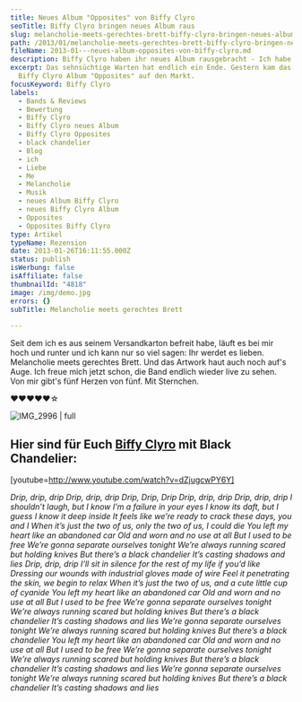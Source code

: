 ```yaml
---
title: Neues Album "Opposites" von Biffy Clyro
seoTitle: Biffy Clyro bringen neues Album raus
slug: melancholie-meets-gerechtes-brett-biffy-clyro-bringen-neues-album-auf-den-markt
path: /2013/01/melancholie-meets-gerechtes-brett-biffy-clyro-bringen-neues-album-auf-den-markt/
fileName: 2013-01---neues-album-opposites-von-biffy-clyro.md
description: Biffy Clyro haben ihr neues Album rausgebracht - Ich habe schon mal reingehört
excerpt: Das sehnsüchtige Warten hat endlich ein Ende. Gestern kam das neue
  Biffy Clyro Album "Opposites" auf den Markt.
focusKeyword: Biffy Clyro
labels:
  - Bands & Reviews
  - Bewertung
  - Biffy Clyro
  - Biffy Clyro neues Album
  - Biffy Clyro Opposites
  - black chandelier
  - Blog
  - ich
  - Liebe
  - Me
  - Melancholie
  - Musik
  - neues Album Biffy Clyro
  - neues Biffy Clyro Album
  - Opposites
  - Opposites Biffy Clyro
type: Artikel
typeName: Rezension
date: 2013-01-26T16:11:55.000Z
status: publish
isWerbung: false
isAffiliate: false
thumbnailId: "4818"
image: /img/demo.jpg
errors: {}
subTitle: Melancholie meets gerechtes Brett
  
---
```


Seit dem ich es aus seinem Versandkarton befreit habe, läuft es bei mir hoch und
runter und ich kann nur so viel sagen: Ihr werdet es lieben. Melancholie meets
gerechtes Brett. Und das Artwork haut auch noch auf's Auge. Ich freue mich jetzt
schon, die Band endlich wieder live zu sehen. Von mir gibt's fünf Herzen von
fünf. Mit Sternchen.

♥♥♥♥♥☆

![IMG_2996 | full](http://cardamonchai.files.wordpress.com/2013/01/img_2996.jpg)

## Hier sind für Euch [Biffy Clyro](http://www.biffyclyro.com) mit Black Chandelier:

[youtube=http://www.youtube.com/watch?v=dZjugcwPY6Y]

_Drip, drip, drip_ _Drip, drip, drip_ _Drip, Drip, Drip_ _Drip, drip, drip_
_Drip, drip, drip_ _I shouldn’t laugh, but I know I’m a failure in your eyes_ _I
know its daft, but I guess I know it deep inside_ _It feels like we’re ready to
crack these days, you and I_ _When it’s just the two of us, only the two of us,
I could die_ _You left my heart like an abandoned car_ _Old and worn and no use
at all_ _But I used to be free_ _We’re gonna separate ourselves tonight_ _We’re
always running scared but holding knives_ _But there’s a black chandelier_ _It’s
casting shadows and lies_ _Drip, drip, drip_ _I’ll sit in silence for the rest
of my life if you’d like_ _Dressing our wounds with industrial gloves made of
wire_ _Feel it penetrating the skin, we begin to relax_ _When it’s just the two
of us, and a cute little cup of cyanide_ _You left my heart like an abandoned
car_ _Old and worn and no use at all_ _But I used to be free_ _We’re gonna
separate ourselves tonight_ _We’re always running scared but holding knives_
_But there’s a black chandelier_ _It’s casting shadows and lies_ _We’re gonna
separate ourselves tonight_ _We’re always running scared but holding knives_
_But there’s a black chandelier_ _You left my heart like an abandoned car_ _Old
and worn and no use at all_ _But I used to be free_ _We’re gonna separate
ourselves tonight_ _We’re always running scared but holding knives_ _But there’s
a black chandelier_ _It’s casting shadows and lies_ _We’re gonna separate
ourselves tonight_ _We’re always running scared but holding knives_ _But there’s
a black chandelier_ _It’s casting shadows and lies_

  